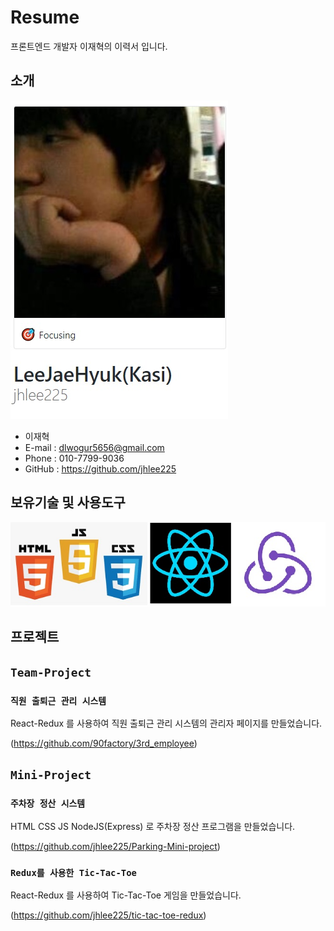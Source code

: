 # Resume

프론트엔드 개발자 이재혁의 이력서 입니다.

## 소개

<img src="./images/Profile.jpg">

- 이재혁
- E-mail : dlwogur5656@gmail.com
- Phone : 010-7799-9036
- GitHub : https://github.com/jhlee225

## 보유기술 및 사용도구

<img src="./images/tech.jpg">

## 프로젝트

## `Team-Project`

### `직원 출퇴근 관리 시스템`

React-Redux 를 사용하여 직원 출퇴근 관리 시스템의 관리자 페이지를 만들었습니다.

(https://github.com/90factory/3rd_employee)

## `Mini-Project`

### `주차장 정산 시스템`

HTML CSS JS NodeJS(Express) 로 주차장 정산 프로그램을 만들었습니다.

(https://github.com/jhlee225/Parking-Mini-project)

### `Redux를 사용한 Tic-Tac-Toe`

React-Redux 를 사용하여 Tic-Tac-Toe 게임을 만들었습니다.

(https://github.com/jhlee225/tic-tac-toe-redux)
